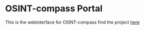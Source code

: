 # OSINT-compass Portal


This is the webinterface for OSINT-compass find the project [here](https://github.com/elpato-dev/OSINT-compass)
